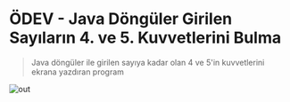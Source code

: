 # ÖDEV - Java Döngüler Girilen Sayıların 4. ve 5. Kuvvetlerini Bulma

> Java döngüler ile girilen sayıya kadar olan 4 ve 5'in kuvvetlerini ekrana yazdıran program

  
![out](https://user-images.githubusercontent.com/35347777/138690650-005889f8-3b93-4ffe-95b6-4e41a01490a3.gif) 